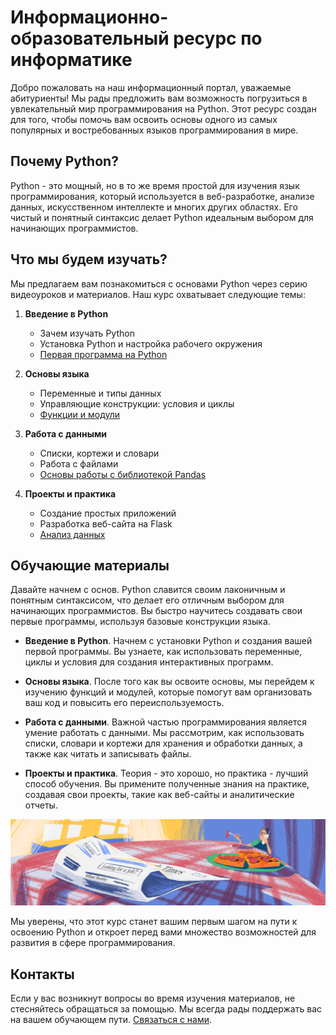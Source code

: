 # Информационно-образовательный ресурс по информатике

Добро пожаловать на наш информационный портал, уважаемые абитуриенты! Мы рады предложить вам возможность погрузиться в увлекательный мир программирования на Python. Этот ресурс создан для того, чтобы помочь вам освоить основы одного из самых популярных и востребованных языков программирования в мире.

## Почему Python?

Python - это мощный, но в то же время простой для изучения язык программирования, который используется в веб-разработке, анализе данных, искусственном интеллекте и многих других областях. Его чистый и понятный синтаксис делает Python идеальным выбором для начинающих программистов.

## Что мы будем изучать?

Мы предлагаем вам познакомиться с основами Python через серию видеоуроков и материалов. Наш курс охватывает следующие темы:

1. **Введение в Python**
   - Зачем изучать Python
   - Установка Python и настройка рабочего окружения
   - [Первая программа на Python](https://easy-quest.github.io/web/Python/01_%D0%9F%D0%B5%D1%80%D0%B2%D1%8B%D0%B5_%D1%88%D0%B0%D0%B3%D0%B8_%D0%B2_Python/1/#_5)

2. **Основы языка**
   - Переменные и типы данных
   - Управляющие конструкции: условия и циклы
   - [Функции и модули](https://docs.python.org/3/tutorial/modules.html)

3. **Работа с данными**
   - Списки, кортежи и словари
   - Работа с файлами
   - [Основы работы с библиотекой Pandas](https://alex-podrabinovich.medium.com/%D1%80%D0%B0%D0%B1%D0%BE%D1%82%D0%B0-%D1%81-pandas-%D1%87%D0%B0%D1%81%D1%82%D1%8C-1-%D0%BE%D1%81%D0%BD%D0%BE%D0%B2%D1%8B-34f47d6a3714)

4. **Проекты и практика**
   - Создание простых приложений
   - Разработка веб-сайта на Flask
   - [Анализ данных](https://blog.skillfactory.ru/kak-nachat-analizirovat-dannye-v-pandas-pervye-shagi/)

## Обучающие материалы

Давайте начнем с основ. Python славится своим лаконичным и понятным синтаксисом, что делает его отличным выбором для начинающих программистов. Вы быстро научитесь создавать свои первые программы, используя базовые конструкции языка.

- **Введение в Python**. Начнем с установки Python и создания вашей первой программы. Вы узнаете, как использовать переменные, циклы и условия для создания интерактивных программ.

- **Основы языка**. После того как вы освоите основы, мы перейдем к изучению функций и модулей, которые помогут вам организовать ваш код и повысить его переиспользуемость.

- **Работа с данными**. Важной частью программирования является умение работать с данными. Мы рассмотрим, как использовать списки, словари и кортежи для хранения и обработки данных, а также как читать и записывать файлы.

- **Проекты и практика**. Теория - это хорошо, но практика - лучший способ обучения. Вы примените полученные знания на практике, создавая свои проекты, такие как веб-сайты и аналитические отчеты.

![Иллюстрация к курсу Python](logo.png)

Мы уверены, что этот курс станет вашим первым шагом на пути к освоению Python и откроет перед вами множество возможностей для развития в сфере программирования.

## Контакты

Если у вас возникнут вопросы во время изучения материалов, не стесняйтесь обращаться за помощью. Мы всегда рады поддержать вас на вашем обучающем пути. [Связаться с нами](https://docs.google.com/forms/d/e/1FAIpQLSezolUKHs2ETMAv7nlpUE7bU98Hfj9AvcfWjKweY0Y_XFfQjg/viewform?usp=sf_link).
